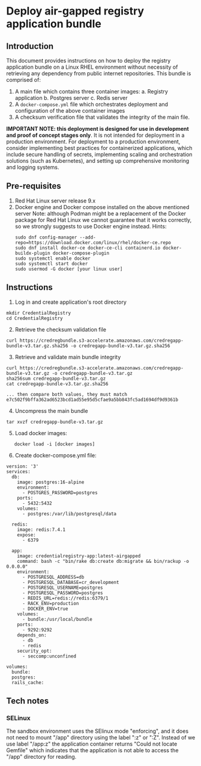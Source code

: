 # Deploy air-gapped registry application bundle
## Introduction
This document provides instructions on how to deploy the registry application bundle on a Linux RHEL environment without necessity of retrieving any dependency from public internet repositories.  This bundle is comprised of:
1. A main file which contains three container images:
  a. Registry application
  b. Postgres server
  c. Redis server
2. A `docker-compose.yml` file which orchestrates deployment and configuration of the above container images
3. A checksum verification file that validates the integrity of the main file.

**IMPORTANT NOTE: this deployment is designed for use in development and proof of concept stages only**.  It is not intended for deployment in a production environment. For deployment to a production environment, consider implementing best practices for containerized applications, which include secure handling of secrets, implementing scaling and orchestration solutions (such as Kubernetes), and setting up comprehensive monitoring and logging systems.

## Pre-requisites
1. Red Hat Linux server release 9.x
2. Docker engine and Docker compose installed on the above mentioned server
   Note: although Podman might be a replacement of the Docker package for Red Hat Linux we cannot guarantee that it works correctly, so we strongly suggests to use Docker engine instead.
   Hints:
   ```
   sudo dnf config-manager --add-repo=https://download.docker.com/linux/rhel/docker-ce.repo
   sudo dnf install docker-ce docker-ce-cli containerd.io docker-buildx-plugin docker-compose-plugin
   sudo systemctl enable docker
   sudo systemctl start docker
   sudo usermod -G docker [your linux user]
   ```   
   

## Instructions
1. Log in and create application's root directory
```
mkdir CredentialRegistry
cd CredentialRegistry
``` 
2. Retrieve the checksum validation file
```
curl https://credregbundle.s3-accelerate.amazonaws.com/credregapp-bundle-v3.tar.gz.sha256 -o credregapp-bundle-v3.tar.gz.sha256
```
3. Retrieve and validate main bundle integrity
```
curl https://credregbundle.s3-accelerate.amazonaws.com/credregapp-bundle-v3.tar.gz -o credregapp-bundle-v3.tar.gz
sha256sum credregapp-bundle-v3.tar.gz
cat credregapp-bundle-v3.tar.gz.sha256

... then compare both values, they must match e7c502f9bffa362ad6523bcd1ad55e95d5cfae9a5bb843fc5ad1694df9d9361b

```
4. Uncompress the main bundle
```
tar xvzf credregapp-bundle-v3.tar.gz
```
5. Load docker images:
```
   docker load -i [docker images]
```
6. Create docker-compose.yml file:
```
version: '3'
services:
  db:
    image: postgres:16-alpine
    environment:
      - POSTGRES_PASSWORD=postgres
    ports:
      - 5432:5432
    volumes:
      - postgres:/var/lib/postgresql/data

  redis:
    image: redis:7.4.1
    expose:
      - 6379

  app:
    image: credentialregistry-app:latest-airgapped
    command: bash -c "bin/rake db:create db:migrate && bin/rackup -o 0.0.0.0"
    environment:
      - POSTGRESQL_ADDRESS=db
      - POSTGRESQL_DATABASE=cr_development
      - POSTGRESQL_USERNAME=postgres
      - POSTGRESQL_PASSWORD=postgres
      - REDIS_URL=redis://redis:6379/1
      - RACK_ENV=production
      - DOCKER_ENV=true
    volumes:
      - bundle:/usr/local/bundle
    ports:
      - 9292:9292
    depends_on:
      - db
      - redis
    security_opt:
      - seccomp:unconfined

volumes:
  bundle:
  postgres:
  rails_cache:
```

## Tech notes
### SELinux
The sandbox environment uses the SElinux mode "enforcing", and it does not need to mount "/app" directory using the label ":z" or ":Z".  Instead of we use label "/app:z" the application container returns "Could not locate Gemfile" which indicates that the application is not able to access the "/app" directory for reading.
